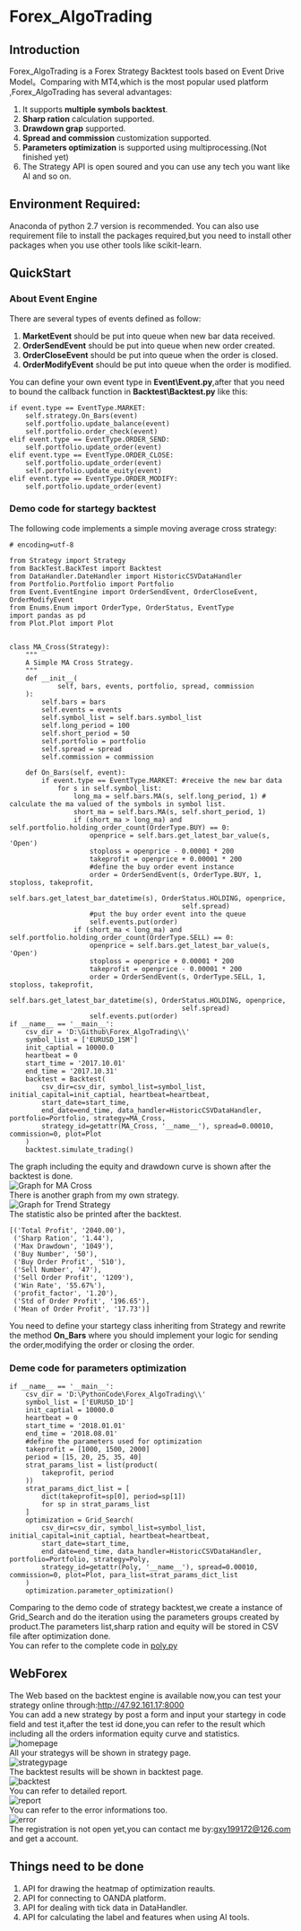 # Forex_AlgoTrading
## Introduction
Forex_AlgoTrading is a Forex Strategy Backtest tools based on Event Drive Model。Comparing with MT4,which is the most popular used platform ,Forex_AlgoTrading has several advantages:
1.  It supports **multiple symbols backtest**.
2.  **Sharp ration** calculation supported.
3.  **Drawdown grap** supported.
4.  **Spread and commission** customization supported.  
5.  **Parameters optimization** is supported using multiprocessing.(Not finished yet)
6.  The Strategy API is open soured and you can use any tech you want like AI and so on.

## Environment Required:
Anaconda of python 2.7 version is recommended.
You can also use requirement file to install the packages required,but you need to install other packages when you use other tools like scikit-learn.

## QuickStart
### About Event Engine
There are several types of events defined as follow:
1.  **MarketEvent** should be put into queue when new bar data received.
2.  **OrderSendEvent** should be put into queue when new order created.
3.  **OrderCloseEvent** should be put into queue when the order is closed.
4.  **OrderModifyEvent** should be put into queue when the order is modified.

You can define your own event type in **Event\Event.py**,after that you need to bound the callback function in **Backtest\Backtest.py** like this:
```angular2html
if event.type == EventType.MARKET:
    self.strategy.On_Bars(event)
    self.portfolio.update_balance(event)
    self.portfolio.order_check(event)
elif event.type == EventType.ORDER_SEND:
    self.portfolio.update_order(event)
elif event.type == EventType.ORDER_CLOSE:
    self.portfolio.update_order(event)
    self.portfolio.update_euity(event)
elif event.type == EventType.ORDER_MODIFY:
    self.portfolio.update_order(event)
```
### Demo code for startegy backtest
The following code implements a simple moving average cross strategy:
```angular2html
# encoding=utf-8

from Strategy import Strategy
from BackTest.BackTest import Backtest
from DataHandler.DateHandler import HistoricCSVDataHandler
from Portfolio.Portfolio import Portfolio
from Event.EventEngine import OrderSendEvent, OrderCloseEvent, OrderModifyEvent
from Enums.Enum import OrderType, OrderStatus, EventType
import pandas as pd
from Plot.Plot import Plot


class MA_Cross(Strategy):
    """
    A Simple MA Cross Strategy.
    """
    def __init__(
            self, bars, events, portfolio, spread, commission
    ):
        self.bars = bars
        self.events = events
        self.symbol_list = self.bars.symbol_list
        self.long_period = 100
        self.short_period = 50
        self.portfolio = portfolio
        self.spread = spread
        self.commission = commission

    def On_Bars(self, event):
        if event.type == EventType.MARKET: #receive the new bar data
            for s in self.symbol_list:
                long_ma = self.bars.MA(s, self.long_period, 1) # calculate the ma valued of the symbols in symbol list.
                short_ma = self.bars.MA(s, self.short_period, 1)
                if (short_ma > long_ma) and self.portfolio.holding_order_count(OrderType.BUY) == 0:
                    openprice = self.bars.get_latest_bar_value(s, 'Open')
                    stoploss = openprice - 0.00001 * 200
                    takeprofit = openprice + 0.00001 * 200
                    #define the buy order event instance
                    order = OrderSendEvent(s, OrderType.BUY, 1, stoploss, takeprofit,
                                           self.bars.get_latest_bar_datetime(s), OrderStatus.HOLDING, openprice,
                                           self.spread)
                    #put the buy order event into the queue
                    self.events.put(order)
                if (short_ma < long_ma) and self.portfolio.holding_order_count(OrderType.SELL) == 0:
                    openprice = self.bars.get_latest_bar_value(s, 'Open')
                    stoploss = openprice + 0.00001 * 200
                    takeprofit = openprice - 0.00001 * 200
                    order = OrderSendEvent(s, OrderType.SELL, 1, stoploss, takeprofit,
                                           self.bars.get_latest_bar_datetime(s), OrderStatus.HOLDING, openprice,
                                           self.spread)
                    self.events.put(order)
if __name__ == '__main__':
    csv_dir = 'D:\Github\Forex_AlgoTrading\\'
    symbol_list = ['EURUSD_15M']
    init_captial = 10000.0
    heartbeat = 0
    start_time = '2017.10.01'
    end_time = '2017.10.31'
    backtest = Backtest(
        csv_dir=csv_dir, symbol_list=symbol_list, initial_capital=init_captial, heartbeat=heartbeat,
        start_date=start_time,
        end_date=end_time, data_handler=HistoricCSVDataHandler, portfolio=Portfolio, strategy=MA_Cross,
        strategy_id=getattr(MA_Cross, '__name__'), spread=0.00010, commission=0, plot=Plot
    )
    backtest.simulate_trading()

```
The graph including the equity and drawdown curve is shown after the backtest is done.\
![Graph for MA Cross](https://github.com/JadenGu0/Forex_AlgoTrading/blob/master/MA_Cross.png)\
There is another graph from my own strategy.\
![Graph for Trend Strategy](https://github.com/JadenGu0/Forex_AlgoTrading/blob/master/Trend.png)\
The statistic also be printed after the backtest.
```angularjs
[('Total Profit', '2040.00'),
 ('Sharp Ration', '1.44'),
 ('Max Drawdown', '1049'),
 ('Buy Number', '50'),
 ('Buy Order Profit', '510'),
 ('Sell Number', '47'),
 ('Sell Order Profit', '1209'),
 ('Win Rate', '55.67%'),
 ('profit_factor', '1.20'),
 ('Std of Order Profit', '196.65'),
 ('Mean of Order Profit', '17.73')]
```
You need to define your startegy class inheriting from Strategy and rewrite the method **On_Bars** where you should implement your logic for sending the order,modifying the order or closing the order.
 ### Deme code for parameters optimization
```angular2html
if __name__ == '__main__':
    csv_dir = 'D:\PythonCode\Forex_AlgoTrading\\'
    symbol_list = ['EURUSD_1D']
    init_captial = 10000.0
    heartbeat = 0
    start_time = '2018.01.01'
    end_time = '2018.08.01'
    #define the parameters used for optimization
    takeprofit = [1000, 1500, 2000]
    period = [15, 20, 25, 35, 40]
    strat_params_list = list(product(
        takeprofit, period
    ))
    strat_params_dict_list = [
        dict(takeprofit=sp[0], period=sp[1])
        for sp in strat_params_list
    ]
    optimization = Grid_Search(
        csv_dir=csv_dir, symbol_list=symbol_list, initial_capital=init_captial, heartbeat=heartbeat,
        start_date=start_time,
        end_date=end_time, data_handler=HistoricCSVDataHandler, portfolio=Portfolio, strategy=Poly,
        strategy_id=getattr(Poly, '__name__'), spread=0.00010, commission=0, plot=Plot, para_list=strat_params_dict_list
    )
    optimization.parameter_optimization()
```
Comparing to the demo code of strategy backtest,we create a instance of Grid_Search and do the iteration using the parameters groups created by product.The parameters list,sharp ration and equity will be stored in CSV file after optimization done.\
You can refer to the complete code in [poly.py](https://github.com/JadenGu0/Forex_AlgoTrading/blob/master/Strategy/poly.py)
## WebForex
The Web based on the backtest engine is available now,you can test your strategy online through:http://47.92.161.17:8000 \
You can add a new strategy by post a form and input your startegy in code field and test it,after the test id done,you can refer to the result which including all the orders information equity curve and statistics.\
![homepage](https://github.com/JadenGu0/Forex_AlgoTrading/blob/master/homepage.png)\
All your strategys will be shown in strategy page.\
![strategypage](https://github.com/JadenGu0/Forex_AlgoTrading/blob/master/strategy.png)\
The backtest results will be shown in backtest page.\
![backtest](https://github.com/JadenGu0/Forex_AlgoTrading/blob/master/backtest.png)\
You can refer to detailed report.\
![report](https://github.com/JadenGu0/Forex_AlgoTrading/blob/master/report.png)\
You can refer to the error informations too.\
![error](https://github.com/JadenGu0/Forex_AlgoTrading/blob/master/error.png)\
The registration is not open yet,you can contact me by:gxy199172@126.com and get a account.
## Things need to be done
1.  API for drawing the heatmap of optimization reaults.
2.  API for connecting to OANDA platform.
3.  API for dealing with tick data in DataHandler.
4.  API for calculating the label and features when using AI tools.

